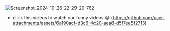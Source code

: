 ![Screenshot_2024-10-26-22-29-20-762](https://github.com/user-attachments/assets/148a3282-a70e-43a0-a01e-85a17021383d)
- click this videos to watch our funny videos 😂 (https://github.com/user-attachments/assets/6a190acf-d3c6-4c20-aea8-d5f7ee5f2713)







